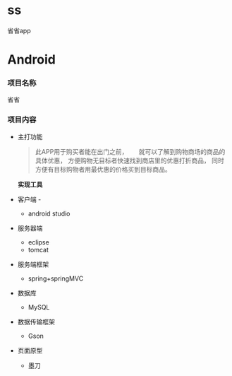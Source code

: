 # ss
省省app
# Android
### 项目名称
   省省
 
### 项目内容
 * 主打功能
      > 此APP用于购买者能在出门之前，　　
      就可以了解到购物商场的商品的具体优惠，
      方便购物无目标者快速找到商店里的优惠打折商品，
      同时方便有目标购物者用最优惠的价格买到目标商品。
      
   **实现工具**
 
 * 客户端   -
    * android studio   

 * 服务器端   
    * eclipse 
    * tomcat
 * 服务端框架    
    * spring+springMVC   
 * 数据库   
    * MySQL   
 * 数据传输框架    
    * Gson   
 * 页面原型   
    * 墨刀




